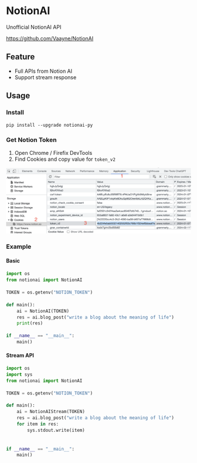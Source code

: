 # NotionAI
Unofficial NotionAI API

https://github.com/Vaayne/NotionAI

## Feature

- Full APIs from Notion AI
- Support stream response

## Usage

### Install

```
pip install --upgrade notionai-py
```

### Get Notion Token

1. Open Chrome / Firefix DevTools
2. Find Cookies and copy value for `token_v2`

![](./docs/images/get_notion_token.png)

### Example

#### Basic 

```python
import os
from notionai import NotionAI

TOKEN = os.getenv("NOTION_TOKEN")

def main():
    ai = NotionAI(TOKEN)
    res = ai.blog_post("write a blog about the meaning of life")
    print(res)

if __name__ == "__main__":
    main()

```

#### Stream API

```python
import os
import sys
from notionai import NotionAI

TOKEN = os.getenv("NOTION_TOKEN")

def main():
    ai = NotionAIStream(TOKEN)
    res = ai.blog_post("write a blog about the meaning of life")
    for item in res:
        sys.stdout.write(item)


if __name__ == "__main__":
    main()
```
